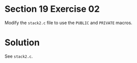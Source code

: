 # Section 19 Exercise 02

Modify the `stack2.c` file to use the `PUBLIC` and `PRIVATE` macros.


# Solution

See `stack2.c`.
